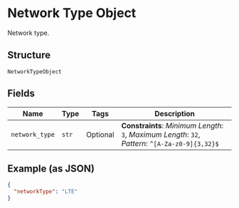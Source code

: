 
# Network Type Object

Network type.

## Structure

`NetworkTypeObject`

## Fields

| Name | Type | Tags | Description |
|  --- | --- | --- | --- |
| `network_type` | `str` | Optional | **Constraints**: *Minimum Length*: `3`, *Maximum Length*: `32`, *Pattern*: `^[A-Za-z0-9]{3,32}$` |

## Example (as JSON)

```json
{
  "networkType": "LTE"
}
```

